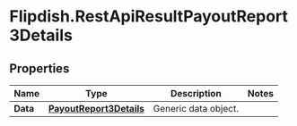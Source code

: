 # Flipdish.RestApiResultPayoutReport3Details

## Properties
Name | Type | Description | Notes
------------ | ------------- | ------------- | -------------
**Data** | [**PayoutReport3Details**](PayoutReport3Details.md) | Generic data object. | 


